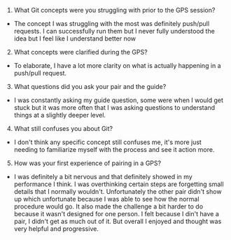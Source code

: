 1. What Git concepts were you struggling with prior to the GPS session?
  * The concept I was struggling with the most was definitely push/pull requests. I can successfully run them but I never fully understood the idea but I feel like I understand better now
2. What concepts were clarified during the GPS?
  * To elaborate, I have a lot more clarity on what is actually happening in a push/pull request.
3. What questions did you ask your pair and the guide?
  * I was constantly asking my guide question, some were when I would get stuck but it was more often that I was asking questions to understand things at a slightly deeper level.
4. What still confuses you about Git?
 * I don't think any specific concept still confuses me, it's more just needing to familiarize myself with the process and see it action more.
5. How was your first experience of pairing in a GPS?
  * I was definitely a bit nervous and that definitely showed in my performance I think. I was overthinking certain steps are forgetting small details that I normally wouldn't. Unfortunately the other pair didn't show up which unfortunate because I was able to see how the normal procedure would go. It also made the challenge a bit harder to do because it wasn't designed for one person. I felt because I din't have a pair, I didn't get as much out of it. But overall I enjoyed and thought was very helpful and progressive.
